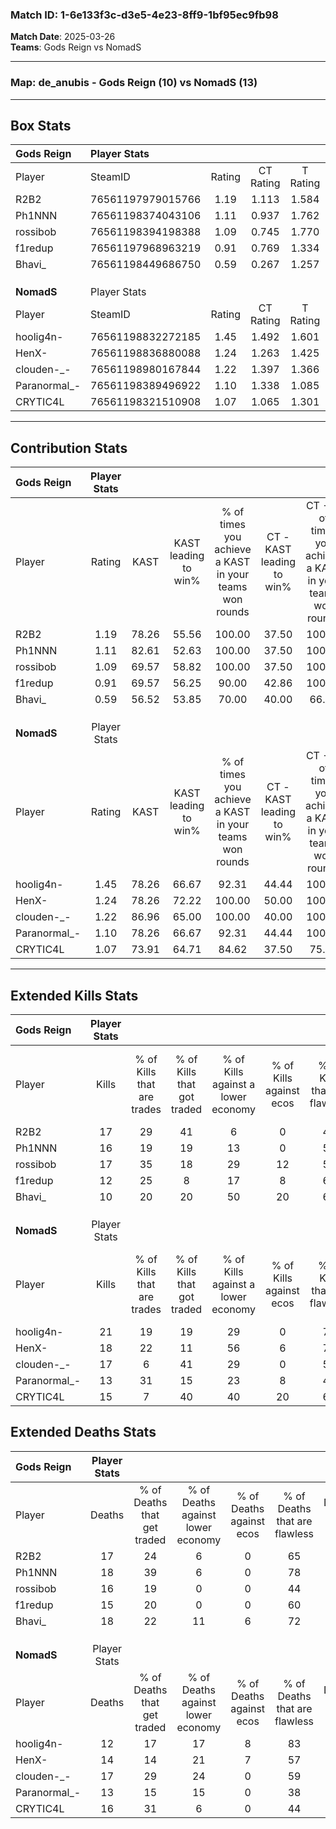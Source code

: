 ### Match ID: 1-6e133f3c-d3e5-4e23-8ff9-1bf95ec9fb98  
**Match Date**: 2025-03-26  
**Teams**: Gods Reign vs NomadS  

---  

### **Map**: de_anubis - Gods Reign (10) vs NomadS (13)  
---  

## Box Stats  

| **Gods Reign** | Player Stats      |        |           |          |       |      |       |         |        |      |     |
| :- | :- | :-: | :-: | :-: | :-: | :-: | :-: | :-: | :-: | :-: | :-: |
| Player         | SteamID           | Rating | CT Rating | T Rating | KAST  | ADR  | Kills | Assists | Deaths | K/D  | HS% |
| R2B2           | 76561197979015766 |  1.19  |   1.113   |  1.584   | 78.26 | 89.0 |  17   |    6    |   17   | 1.00 | 76  |
| Ph1NNN         | 76561198374043106 |  1.11  |   0.937   |  1.762   | 82.61 | 71.0 |  16   |    8    |   18   | 0.89 | 50  |
| rossibob       | 76561198394198388 |  1.09  |   0.745   |  1.770   | 69.57 | 74.9 |  17   |    3    |   16   | 1.06 | 35  |
| f1redup        | 76561197968963219 |  0.91  |   0.769   |  1.334   | 69.57 | 69.8 |  12   |    4    |   15   | 0.80 | 25  |
| Bhavi_         | 76561198449686750 |  0.59  |   0.267   |  1.257   | 56.52 | 46.2 |  10   |    2    |   18   | 0.56 | 70  |
|                |                   |        |           |          |       |      |       |         |        |      |     |
|                |                   |        |           |          |       |      |       |         |        |      |     |
|                |                   |        |           |          |       |      |       |         |        |      |     |
| **NomadS**     | Player Stats      |        |           |          |       |      |       |         |        |      |     |
| Player         | SteamID           | Rating | CT Rating | T Rating | KAST  | ADR  | Kills | Assists | Deaths | K/D  | HS% |
| hoolig4n-      | 76561198832272185 |  1.45  |   1.492   |  1.601   | 78.26 | 86.4 |  21   |    6    |   12   | 1.75 | 19  |
| HenX-          | 76561198836880088 |  1.24  |   1.263   |  1.425   | 78.26 | 77.0 |  18   |    3    |   14   | 1.29 | 50  |
| clouden-_-     | 76561198980167844 |  1.22  |   1.397   |  1.366   | 86.96 | 77.1 |  17   |    8    |   17   | 1.00 | 52  |
| Paranormal_-   | 76561198389496922 |  1.10  |   1.338   |  1.085   | 78.26 | 76.2 |  13   |    9    |   13   | 1.00 | 23  |
| CRYTIC4L       | 76561198321510908 |  1.07  |   1.065   |  1.301   | 73.91 | 77.3 |  15   |    6    |   16   | 0.94 | 80  |
---  

## Contribution Stats  

| **Gods Reign** | Player Stats |       |                      |                                                        |                           |                                                             |                          |                                                            |
| :- | :-: | :-: | :-: | :-: | :-: | :-: | :-: | :-: |
| Player         |    Rating    | KAST  | KAST leading to win% | % of times you achieve a KAST in your teams won rounds | CT - KAST leading to win% | CT - % of times you achieve a KAST in your teams won rounds | T - KAST leading to win% | T - % of times you achieve a KAST in your teams won rounds |
| R2B2           |     1.19     | 78.26 |        55.56         |                         100.00                         |           37.50           |                           100.00                            |          70.00           |                           100.00                           |
| Ph1NNN         |     1.11     | 82.61 |        52.63         |                         100.00                         |           37.50           |                           100.00                            |          63.64           |                           100.00                           |
| rossibob       |     1.09     | 69.57 |        58.82         |                         100.00                         |           37.50           |                           100.00                            |          77.78           |                           100.00                           |
| f1redup        |     0.91     | 69.57 |        56.25         |                         90.00                          |           42.86           |                           100.00                            |          66.67           |                           85.71                            |
| Bhavi_         |     0.59     | 56.52 |        53.85         |                         70.00                          |           40.00           |                            66.67                            |          62.50           |                           71.43                            |
|                |              |       |                      |                                                        |                           |                                                             |                          |                                                            |
|                |              |       |                      |                                                        |                           |                                                             |                          |                                                            |
|                |              |       |                      |                                                        |                           |                                                             |                          |                                                            |
| **NomadS**     | Player Stats |       |                      |                                                        |                           |                                                             |                          |                                                            |
| Player         |    Rating    | KAST  | KAST leading to win% | % of times you achieve a KAST in your teams won rounds | CT - KAST leading to win% | CT - % of times you achieve a KAST in your teams won rounds | T - KAST leading to win% | T - % of times you achieve a KAST in your teams won rounds |
| hoolig4n-      |     1.45     | 78.26 |        66.67         |                         92.31                          |           44.44           |                           100.00                            |          88.89           |                           88.89                            |
| HenX-          |     1.24     | 78.26 |        72.22         |                         100.00                         |           50.00           |                           100.00                            |          90.00           |                           100.00                           |
| clouden-_-     |     1.22     | 86.96 |        65.00         |                         100.00                         |           40.00           |                           100.00                            |          90.00           |                           100.00                           |
| Paranormal_-   |     1.10     | 78.26 |        66.67         |                         92.31                          |           44.44           |                           100.00                            |          88.89           |                           88.89                            |
| CRYTIC4L       |     1.07     | 73.91 |        64.71         |                         84.62                          |           37.50           |                            75.00                            |          88.89           |                           88.89                            |
---  

## Extended Kills Stats  

| **Gods Reign** | Player Stats |                            |                            |                                    |                         |                              |                                 |                                       |                    |           |
| :- | :-: | :-: | :-: | :-: | :-: | :-: | :-: | :-: | :-: | :-: |
| Player         |    Kills     | % of Kills that are trades | % of Kills that got traded | % of Kills against a lower economy | % of Kills against ecos | % of Kills that are flawless | % of Kills that are close duels | % of Kills that are assisted by flash | Pistol Round Kills | AWP Kills |
| R2B2           |      17      |             29             |             41             |                 6                  |            0            |              47              |               12                |                   0                   |         0          |     6     |
| Ph1NNN         |      16      |             19             |             19             |                 13                 |            0            |              50              |                6                |                  13                   |         0          |     0     |
| rossibob       |      17      |             35             |             18             |                 29                 |           12            |              53              |               12                |                   0                   |         0          |     0     |
| f1redup        |      12      |             25             |             8              |                 17                 |            8            |              67              |               17                |                   0                   |         9          |     0     |
| Bhavi_         |      10      |             20             |             20             |                 50                 |           20            |              60              |               10                |                  10                   |         1          |     1     |
|                |              |                            |                            |                                    |                         |                              |                                 |                                       |                    |           |
|                |              |                            |                            |                                    |                         |                              |                                 |                                       |                    |           |
|                |              |                            |                            |                                    |                         |                              |                                 |                                       |                    |           |
| **NomadS**     | Player Stats |                            |                            |                                    |                         |                              |                                 |                                       |                    |           |
| Player         |    Kills     | % of Kills that are trades | % of Kills that got traded | % of Kills against a lower economy | % of Kills against ecos | % of Kills that are flawless | % of Kills that are close duels | % of Kills that are assisted by flash | Pistol Round Kills | AWP Kills |
| hoolig4n-      |      21      |             19             |             19             |                 29                 |            0            |              76              |               14                |                   5                   |         13         |     0     |
| HenX-          |      18      |             22             |             11             |                 56                 |            6            |              72              |                6                |                   6                   |         4          |     1     |
| clouden-_-     |      17      |             6              |             41             |                 29                 |            0            |              59              |               12                |                   6                   |         0          |     2     |
| Paranormal_-   |      13      |             31             |             15             |                 23                 |            8            |              46              |               23                |                   0                   |         0          |     1     |
| CRYTIC4L       |      15      |             7              |             40             |                 40                 |           20            |              60              |                7                |                  13                   |         0          |     0     |
## Extended Deaths Stats  

| **Gods Reign** | Player Stats |                             |                                   |                          |                               |                            |                           |               |
| :- | :-: | :-: | :-: | :-: | :-: | :-: | :-: | :-: |
| Player         |    Deaths    | % of Deaths that get traded | % of Deaths against lower economy | % of Deaths against ecos | % of Deaths that are flawless | % of Deaths that are close | % of Deaths while blinded | Deaths to AWP |
| R2B2           |      17      |             24              |                 6                 |            0             |              65               |             12             |             6             |       3       |
| Ph1NNN         |      18      |             39              |                 6                 |            0             |              78               |             11             |             0             |       4       |
| rossibob       |      16      |             19              |                 0                 |            0             |              44               |             19             |             0             |       5       |
| f1redup        |      15      |             20              |                 0                 |            0             |              60               |             13             |            20             |       3       |
| Bhavi_         |      18      |             22              |                11                 |            6             |              72               |             6              |             6             |       2       |
|                |              |                             |                                   |                          |                               |                            |                           |               |
|                |              |                             |                                   |                          |                               |                            |                           |               |
|                |              |                             |                                   |                          |                               |                            |                           |               |
| **NomadS**     | Player Stats |                             |                                   |                          |                               |                            |                           |               |
| Player         |    Deaths    | % of Deaths that get traded | % of Deaths against lower economy | % of Deaths against ecos | % of Deaths that are flawless | % of Deaths that are close | % of Deaths while blinded | Deaths to AWP |
| hoolig4n-      |      12      |             17              |                17                 |            8             |              83               |             8              |             8             |       2       |
| HenX-          |      14      |             14              |                21                 |            7             |              57               |             7              |             0             |       1       |
| clouden-_-     |      17      |             29              |                24                 |            0             |              59               |             12             |             0             |       5       |
| Paranormal_-   |      13      |             15              |                15                 |            0             |              38               |             15             |            15             |       1       |
| CRYTIC4L       |      16      |             31              |                 6                 |            0             |              44               |             13             |             0             |       1       |
